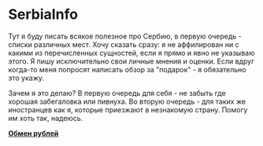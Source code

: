 # SerbiaInfo
Тут я буду писать всякое полезное про Сербию, в первую очередь - списки различных мест. Хочу сказать сразу: я не аффилирован ни с какими из перечисленных сущностей, если я прямо и явно не указываю этого. Я пишу исключительно свои личные мнения и оценки. Если вдруг когда-то меня попросят написать обзор за "подарок" - я обязательно это укажу.

Зачем я это делаю? В первую очередь для себя - не забыть где хорошая забегаловка или пивнуха. Во вторую очередь - для таких же иностранцев как я, которые приезжают в незнакомую страну. Помогу им хоть так, надеюсь.

[**Обмен рублей**](/ru_exchange.md)
